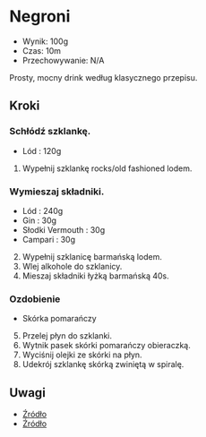 # Negroni

- Wynik: 100g
- Czas: 10m
- Przechowywanie: N/A

Prosty, mocny drink według klasycznego przepisu.

## Kroki 

### Schłódź szklankę.

- Lód : 120g

1. Wypełnij szklankę rocks/old fashioned lodem.

### Wymieszaj składniki.

- Lód : 240g
- Gin : 30g
- Słodki Vermouth : 30g
- Campari : 30g

2. Wypełnij szklanicę barmańską lodem.
3. Wlej alkohole do szklanicy.
4. Mieszaj składniki łyżką barmańską 40s.

### Ozdobienie

- Skórka pomarańczy

5. Przelej płyn do szklanki.
6. Wytnik pasek skórki pomarańczy obieraczką.
6. Wyciśnij olejki ze skórki na płyn.
7. Udekrój szklankę skórką zwiniętą w spiralę.

## Uwagi

- [Źródło](https://www.liquor.com/recipes/negroni/)
- [Źródło](https://en.wikipedia.org/wiki/Negroni)
